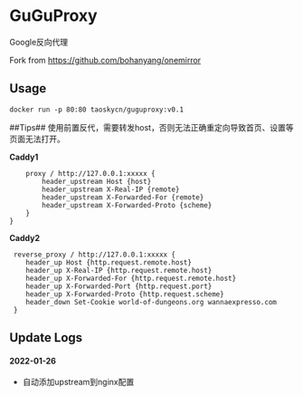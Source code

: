 # GuGuProxy
Google反向代理

Fork from https://github.com/bohanyang/onemirror


## Usage

`docker run -p 80:80 taoskycn/guguproxy:v0.1`


##Tips##
使用前置反代，需要转发host，否则无法正确重定向导致首页、设置等页面无法打开。

**Caddy1**
```
    proxy / http://127.0.0.1:xxxxx {
        header_upstream Host {host}
        header_upstream X-Real-IP {remote}
        header_upstream X-Forwarded-For {remote}
        header_upstream X-Forwarded-Proto {scheme}
    }
}
```
**Caddy2**
```
 reverse_proxy / http://127.0.0.1:xxxxx {
    header_up Host {http.request.remote.host}
    header_up X-Real-IP {http.request.remote.host}
    header_up X-Forwarded-For {http.request.remote.host}
    header_up X-Forwarded-Port {http.request.port}
    header_up X-Forwarded-Proto {http.request.scheme}
    header_down Set-Cookie world-of-dungeons.org wannaexpresso.com
 }
```


## Update Logs

#### 2022-01-26
- 自动添加upstream到nginx配置
